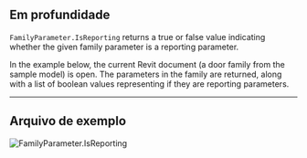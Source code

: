 ## Em profundidade
`FamilyParameter.IsReporting` returns a true or false value indicating whether the given family parameter is a reporting parameter.

In the example below, the current Revit document (a door family from the sample model) is open. The parameters in the family are returned, along with a list of boolean values representing if they are reporting parameters.
___
## Arquivo de exemplo

![FamilyParameter.IsReporting](./Revit.Elements.FamilyParameter.IsReporting_img.jpg)
